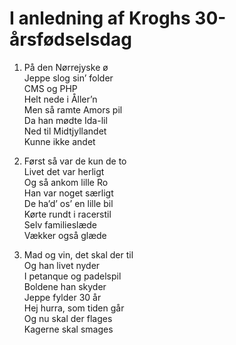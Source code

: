 # I anledning af Kroghs 30-årsfødselsdag

1. På den Nørrejyske ø \
   Jeppe slog sin’ folder \
   CMS og PHP \
   Helt nede i Åller’n \
   Men så ramte Amors pil \
   Da han mødte Ida-lil \
   Ned til Midtjyllandet \
   Kunne ikke andet

2. Først så var de kun de to \
   Livet det var herligt \
   Og så ankom lille Ro \
   Han var noget særligt \
   De ha’d’ os’ en lille bil \
   Kørte rundt i racerstil \
   Selv familieslæde \
   Vækker også glæde

3. Mad og vin, det skal der til \
   Og han livet nyder \
   I petanque og padelspil \
   Boldene han skyder \
   Jeppe fylder 30 år \
   Hej hurra, som tiden går \
   Og nu skal der flages \
   Kagerne skal smages
